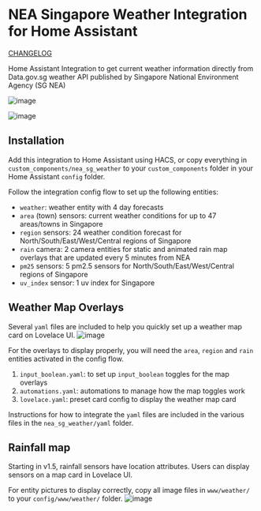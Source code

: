 # NEA Singapore Weather Integration for Home Assistant

[CHANGELOG](CHANGELOG.md)

Home Assistant Integration to get current weather information directly from Data.gov.sg weather API published by Singapore National Environment Agency (SG NEA)

![image](https://user-images.githubusercontent.com/57534857/142906976-9f28571f-290f-42e1-85a0-68ee23f917d8.png)

![image](https://user-images.githubusercontent.com/57534857/142907008-1e5b1f76-c054-4797-b73f-8ad0d22e6b4c.png)

## Installation

Add this integration to Home Assistant using HACS, or copy everything in `custom_components/nea_sg_weather` to your `custom_components` folder in your Home Assistant `config` folder. 

Follow the integration config flow to set up the following entities:
- `weather`: weather entity with 4 day forecasts
- `area` (town) sensors: current weather conditions for up to 47 areas/towns in Singapore 
- `region` sensors: 24 weather condition forecast for North/South/East/West/Central regions of Singapore
- `rain` camera: 2 camera entities for static and animated rain map overlays that are updated every 5 minutes from NEA
- `pm25` sensors: 5 pm2.5 sensors for North/South/East/West/Central regions of Singapore
- `uv_index` sensor: 1 uv index for Singapore


## Weather Map Overlays

Several `yaml` files are included to help you quickly set up a weather map card on Lovelace UI.
![image](https://user-images.githubusercontent.com/57534857/142712510-cabf3214-09c2-4fda-8d43-ff230aebd91c.png)

For the overlays to display properly, you will need the `area`, `region` and `rain` entities activated in the config flow.

1. `input_boolean.yaml`: to set up `input_boolean` toggles for the map overlays
2. `automations.yaml`: automations to manage how the map toggles work
3. `lovelace.yaml`: preset card config to display the weather map card

Instructions for how to integrate the `yaml` files are included in the various files in the `nea_sg_weather/yaml` folder.

## Rainfall map

Starting in v1.5, rainfall sensors have location attributes.
Users can display sensors on a map card in Lovelace UI.

For entity pictures to display correctly, copy all image files in `www/weather/` to your `config/www/weather/` folder.
![image](https://user-images.githubusercontent.com/57534857/171048147-5e6dcfd3-40c4-4eff-a09c-f1f6c31ddb92.png)
